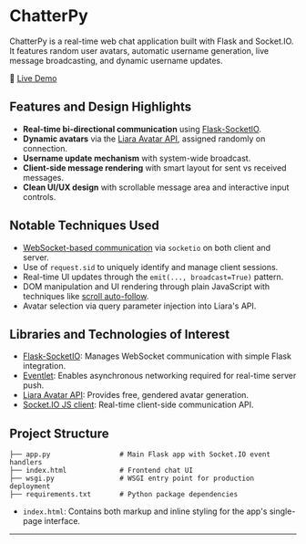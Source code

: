 # ChatterPy

ChatterPy is a real-time web chat application built with Flask and Socket.IO. It features random user avatars, automatic username generation, live message broadcasting, and dynamic username updates.

🔗 [Live Demo](https://chatterpy.onrender.com)

## Features and Design Highlights

- **Real-time bi-directional communication** using [Flask-SocketIO](https://flask-socketio.readthedocs.io/en/latest/).
- **Dynamic avatars** via the [Liara Avatar API](https://avatar.iran.liara.run/), assigned randomly on connection.
- **Username update mechanism** with system-wide broadcast.
- **Client-side message rendering** with smart layout for sent vs received messages.
- **Clean UI/UX design** with scrollable message area and interactive input controls.

## Notable Techniques Used

- [WebSocket-based communication](https://developer.mozilla.org/en-US/docs/Web/API/WebSockets_API) via `socketio` on both client and server.
- Use of `request.sid` to uniquely identify and manage client sessions.
- Real-time UI updates through the `emit(..., broadcast=True)` pattern.
- DOM manipulation and UI rendering through plain JavaScript with techniques like [scroll auto-follow](https://developer.mozilla.org/en-US/docs/Web/API/Element/scrollTop).
- Avatar selection via query parameter injection into Liara's API.

## Libraries and Technologies of Interest

- [Flask-SocketIO](https://flask-socketio.readthedocs.io/en/latest/): Manages WebSocket communication with simple Flask integration.
- [Eventlet](https://eventlet.net/): Enables asynchronous networking required for real-time server push.
- [Liara Avatar API](https://avatar.iran.liara.run/): Provides free, gendered avatar generation.
- [Socket.IO JS client](https://socket.io/docs/v4/client-api/): Real-time client-side communication API.

## Project Structure

```
├── app.py                 # Main Flask app with Socket.IO event handlers
├── index.html             # Frontend chat UI
├── wsgi.py                # WSGI entry point for production deployment
├── requirements.txt       # Python package dependencies
```

- `index.html`: Contains both markup and inline styling for the app's single-page interface.

---

